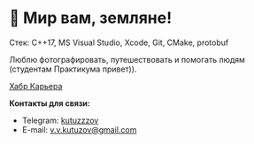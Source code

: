 # 🖖 Мир вам, земляне!

Стек:
C++17, MS Visual Studio, Xcode, Git, CMake, protobuf

Люблю фотографировать, путешествовать и помогать людям (студентам Практикума привет)).

[Хабр Карьера](https://career.habr.com/kutuzzzov)



**Контакты для связи:**
- Telegram: [kutuzzzov](https://t.me/kutuzzzov)
- E-mail: v.v.kutuzov@gmail.com
